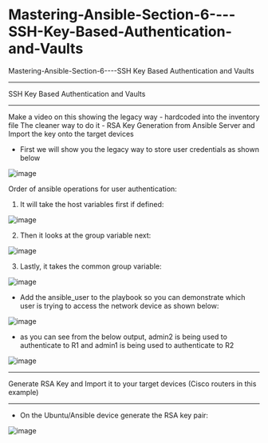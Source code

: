 # Mastering-Ansible-Section-6----SSH-Key-Based-Authentication-and-Vaults
Mastering-Ansible-Section-6----SSH Key Based Authentication and Vaults


**** 
SSH Key Based Authentication and Vaults
****

Make a video on this showing the legacy way - hardcoded into the inventory file
The cleaner way to do it - RSA Key Generation from Ansible Server and Import the key onto the target devices



- First we will show you the legacy way to store user credentials as shown below


![image](https://github.com/bowlercbtlabs/Mastering-Ansible-Section-6----SSH-Key-Based-Authentication-and-Vaults/assets/120626722/c4fed499-6b59-40a3-9c6c-a97747560ccc)



Order of ansible operations for user authentication:

1) It will take the host variables first if defined:

![image](https://github.com/bowlercbtlabs/Mastering-Ansible-Section-6----SSH-Key-Based-Authentication-and-Vaults/assets/120626722/25803e1e-75c0-4804-8e3e-00f2d5e5fe77)

2) Then it looks at the group variable next:

![image](https://github.com/bowlercbtlabs/Mastering-Ansible-Section-6----SSH-Key-Based-Authentication-and-Vaults/assets/120626722/8968e2da-3b04-4966-b786-b7bddc233cf7)


3) Lastly, it takes the common group variable:

![image](https://github.com/bowlercbtlabs/Mastering-Ansible-Section-6----SSH-Key-Based-Authentication-and-Vaults/assets/120626722/f53e71d2-b150-42cb-952d-daa7df3ede8d)

- Add the ansible_user to the playbook so you can demonstrate which user is trying to access the network device as shown below:

![image](https://github.com/bowlercbtlabs/Mastering-Ansible-Section-6----SSH-Key-Based-Authentication-and-Vaults/assets/120626722/14f69d6e-faef-44bf-ade6-25d71f76e20e)

- as you can see from the below output, admin2 is being used to authenticate to R1 and admin1 is being used to authenticate to R2

![image](https://github.com/bowlercbtlabs/Mastering-Ansible-Section-6----SSH-Key-Based-Authentication-and-Vaults/assets/120626722/2fffba23-39f8-42a5-8bec-ea221eb19a1f)


****
Generate RSA Key and Import it to your target devices (Cisco routers in this example) 
****

- On the Ubuntu/Ansible device generate the RSA key pair:

![image](https://github.com/bowlercbtlabs/Mastering-Ansible-Section-6----SSH-Key-Based-Authentication-and-Vaults/assets/120626722/6cb28d32-5d60-4b12-adbe-902a2d782ef8)

